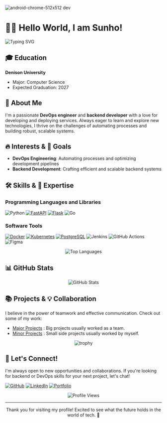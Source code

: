 ![android-chrome-512x512 dev](https://github.com/sunhome243/sunhome243.github.io/assets/107231365/9fdd82d5-1ac7-4824-9b8c-f80d313e89ab)

# 👨‍💻 Hello World, I am Sunho!

<div align="left">
  <img src="https://readme-typing-svg.herokuapp.com?font=Fira+Code&pause=1000&width=435&lines=DevOps+Engineer;Backend+Developer;Continuous+Learner" alt="Typing SVG" />
</div>

## 🎓 Education

**Denison University**

- Major: Computer Science
- Expected Graduation: 2027

## 🚀 About Me

I'm a passionate **DevOps engineer** and **backend developer** with a love for developing and deploying services. Always eager to learn and explore new technologies, I thrive on the challenges of automating processes and building robust, scalable systems.

## 🔥 Interests & 🎯 Goals

- **DevOps Engineering**: Automating processes and optimizing development pipelines
- **Backend Development**: Crafting efficient and scalable backend systems

## 🛠️ Skills & 💪 Expertise

### Programming Languages and Libraries

![Python](https://img.shields.io/badge/-Python-3776AB?style=for-the-badge&logo=python&logoColor=white)
[![FastAPI](https://img.shields.io/badge/-FastAPI-009688?style=for-the-badge&logo=fastapi&logoColor=white)](https://sunhome243.github.io/tags/#fast-api)
[![Flask](https://img.shields.io/badge/-Flask-000000?style=for-the-badge&logo=flask&logoColor=white)](https://sunhome243.github.io/tags/#flask)
![Go](https://img.shields.io/badge/-Go-00ADD8?style=for-the-badge&logo=go&logoColor=white)

### Software Tools

[![Docker](https://img.shields.io/badge/-Docker-2496ED?style=for-the-badge&logo=docker&logoColor=white)](https://sunhome243.github.io/tags/#docker)
[![Kubernetes](https://img.shields.io/badge/-Kubernetes-326CE5?style=for-the-badge&logo=kubernetes&logoColor=white)](https://sunhome243.github.io/tags/#kubernetes)
[![PostgreSQL](https://img.shields.io/badge/-PostgreSQL-336791?style=for-the-badge&logo=postgresql&logoColor=white)](https://sunhome243.github.io/tags/#postgre-sql)
![Jenkins](https://img.shields.io/badge/-Jenkins-D24939?style=for-the-badge&logo=jenkins&logoColor=white)
![GitHub Actions](https://img.shields.io/badge/-GitHub_Actions-2088FF?style=for-the-badge&logo=github-actions&logoColor=white)
![Figma](https://img.shields.io/badge/-Figma-F24E1E?style=for-the-badge&logo=figma&logoColor=white)

<div align="center">
  <img src="https://github-readme-stats.vercel.app/api/top-langs/?username=sunhome243&layout=compact&theme=radical" alt="Top Languages" />
</div>

## 📊 GitHub Stats

<div align="center">
  <img src="https://github-readme-stats.vercel.app/api?username=sunhome243&show_icons=true&theme=radical" alt="GitHub Stats" />
</div>

## 📚 Projects & 💡 Collaboration

I believe in the power of teamwork and effective communication. Check out some of my work:

- [Major Projects](https://sunhome243.github.io/tags/#major-projects) : Big projects usually worked as a team.
- [Minor Projects](https://sunhome243.github.io/tags/#minor-projects) : Small side projects usually worked by myself.

<div align="center">
  <img src="https://github-profile-trophy.vercel.app/?username=sunhome243&theme=darkhub&no-frame=true&row=1&column=7" alt="trophy" />
</div>

## 🤝 Let's Connect!

I'm always open to new opportunities and collaborations. If you're looking for backend or DevOps skills for your next project, let's chat!

[![GitHub](https://img.shields.io/badge/-GitHub-181717?style=for-the-badge&logo=github&logoColor=white)](https://github.com/sunhome243)
[![LinkedIn](https://img.shields.io/badge/-LinkedIn-0077B5?style=for-the-badge&logo=linkedin&logoColor=white)](www.linkedin.com/in/sunhokim070202)
[![Portfolio](https://img.shields.io/badge/-Portfolio-000000?style=for-the-badge&logo=react&logoColor=white)](https://sunhome243.github.io/)

<div align="center">
  <img src="https://komarev.com/ghpvc/?username=sunhome243&color=blueviolet&style=flat-square&label=Profile+Views" alt="Profile Views" />
</div>

---

<p align="center">Thank you for visiting my profile! Excited to see what the future holds in the world of tech. 🚀</p>

